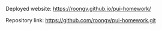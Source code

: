 Deployed website: https://roongv.github.io/pui-homework/

Repository link: https://github.com/roongv/pui-homework.git
